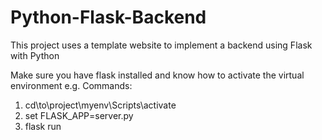# Python-Flask-Backend
This project uses a template website to implement a backend using Flask with Python

Make sure you have flask installed and know how to activate the virtual environment e.g. Commands:
1. cd\to\project\myenv\Scripts\activate
2. set FLASK_APP=server.py
3. flask run

